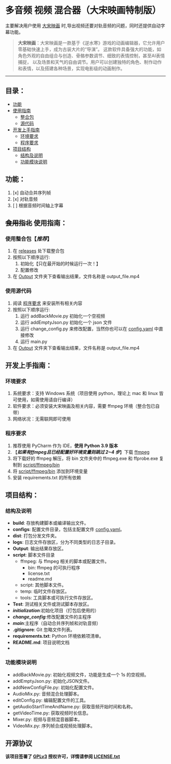 # 多音频 视频 混合器（大宋映画特制版）
主要解决用户使用 [大宋映画](https://n.163.com/2021/dsyhjs/) 时,导出视频还要对轨音频的问题，同时还提供自动字幕功能。
> **大宋映画**：大宋映画是一款基于《逆水寒》游戏的动画编辑器，它允许用户零基础快速上手，成为古装大片的“导演”。
> 这款软件具备强大的功能，如角色外观的自由组合与创造、骨骼参数调节、细致的表情控制，甚至AI表情捕捉，
> 以及场景和天气的自由调节。用户可以创建独特的角色、制作动作和表情，以及搭建各种场景，实现电影级的动画制作。
---


## 目录：
* [功能](#功能)
* [使用指南](#食用指北-使用指南)
  * [整合包](#使用整合包推荐)
  * [源代码](#使用源代码)
* [开发上手指南](#开发上手指南)
  * [环境要求](#环境要求)
  * [程序要求](#程序要求)
* [项目结构](#项目结构)
  * [结构及说明](#结构及说明)
  * [功能模块说明](#功能模块说明)



## 功能：
1. [x] 自动合并序列帧
2. [x] 对轨音频
3. [ ] 根据音频时间轴上字幕



## ~~食用指北~~  使用指南：

### 使用整合包【_推荐_】
1. 在 [releases](https://github.com/LingChen-tsjmdlc/multi-audio_video_combiner/releases) 处下载整合包
2. 按照以下顺序运行:
   1. 初始化【只在最开始的时候运行一次！】
   2. 配置修改
3. 在 [Output](Output) 文件夹下查看输出结果，文件名称是 output_file.mp4

### 使用源代码
1. 阅读 [程序要求](#程序要求) 来安装所有相关内容
2. 按照以下顺序运行:
   1. 运行 addBackMovie.py 初始化一个空视频
   2. 运行 addEmptyJson.py 初始化一个 json 文件
   3. 运行 change_config.py 来修改配置，当然你也可以在 [config.yaml](configs/config.yaml) 中直接修改
   4. 运行 main.py
3. 在 [Output](Output) 文件夹下查看输出结果，文件名称是 output_file.mp4



## 开发上手指南：

### 环境要求
1. 系统要求：支持 Windows 系统（项目使用 python，理论上 mac 和 linux 皆可使用，如需使用请自行编译）
2. 软件要求：必须安装大宋映画及相关内容，需要 ffmpeg 环境（整合包已自带）
3. 网络状况：无需联网即可使用

### 程序要求
1. 推荐使用 PyCharm 作为 IDE，**使用 Python 3.9 版本**
2. 【**_如果有ffmpeg且已经配置好环境变量则跳过 2~4 步_**】下载 [ffmpeg](https://ffmpeg.org/download.html)
3. 将下载好的 ffmpeg 解压，将 bin 文件夹中的 ffmpeg.exe 和 ffprobe.exe 复制到 [script/ffmpeg/bin](script/ffmpeg/bin)
4. 将 [script/ffmpeg/bin](script/ffmpeg/bin) 添加到环境变量
5. 安装 requirements.txt 的所有依赖



## 项目结构：

### 结构及说明
- **build**: 存放构建脚本或编译输出文件。
- **configs**: 配置文件目录，包括主配置文件 [config.yaml](configs/config.yaml)。
- **dist**: 打包分发文件夹。
- **logs**: 日志文件存放区，分为不同类型的日志子目录。
- **Output**: 输出结果存放区。
- **script**: 脚本文件目录
    - ffmpeg: 与 ffmpeg 相关的脚本或配置文件。
      - bin: ffmpeg 的可执行程序
      - license.txt
      - readme.md
    - script: 其他脚本文件。
    - temp: 临时文件存放区。
    - tools: 工具脚本或可执行文件存放区。
- **Test**: 测试相关文件或测试脚本存放区。
- **_initialization_**:初始化项目（打包后使用的）
- **_change_config_**:修改配置文件的主程序
- **_main_**:主程序（自动合并序列帧和对轨音频）
- **.gitignore**: Git 忽略文件列表。
- **requirements.txt**: Python 环境依赖项清单。
- **README.md**: 项目说明文档
- 
### 功能模块说明
- addBackMovie.py: 初始化视频文件，功能是生成一个 1s 的空视频。
- addEmptyJson.py: 初始化JSON文件。
- addNewConfigFile.py: 初始化配置文件。
- AudioMix.py: 音频混合处理脚本。
- editConfig.py: 编辑配置文件的工具。
- getAudioStartTimeAndName.py: 获取音频开始时间和名称。
- getVideoTime.py: 获取视频时长信息。
- Mixer.py: 视频与音频混音器脚本。
- VideoMix.py: 序列帧合成视频处理脚本。

## 开源协议
**该项目签署了 [GPLv3](https://www.gnu.org/licenses/gpl-3.0.en.html) 授权许可，详情请参阅 [LICENSE.txt](LICENSE.txt)**